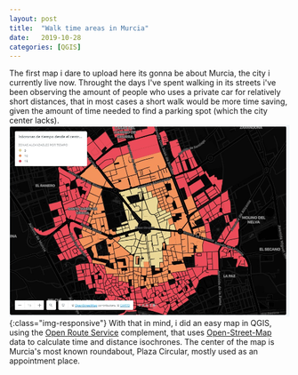 ```yaml
---
layout: post
title:  "Walk time areas in Murcia"
date:   2019-10-28 
categories: [QGIS]
---
```

The first map i dare to upload here its gonna be about Murcia, the city i currently live now. Throught the days I've spent walking in its streets i've been observing the amount of people who uses a private car for relatively short distances, that in most cases a short walk would be more time saving, given the amount of time needed to find a parking spot (which the city center lacks). 
![Walk time areas in Murcia](/static/projects/p2.jpg){:class="img-responsive"}
With that in mind, i did an easy map in QGIS, using the [Open Route Service] complement, that uses [Open-Street-Map] data to calculate time and distance isochrones. The center of the map is Murcia's most known roundabout, Plaza Circular, mostly used as an appointment place.


[Open Route Service]: https://openrouteservice.org/
[Open-Street-Map]: https://www.openstreetmap.org
